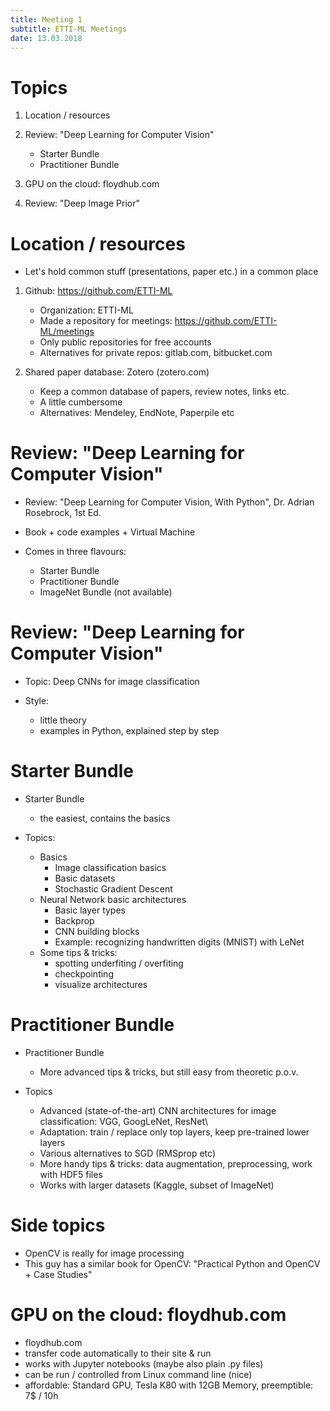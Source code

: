 ```yaml
---
title: Meeting 1
subtitle: ETTI-ML Meetings
date: 13.03.2018
---
```


# Topics

1. Location / resources

2. Review: "Deep Learning for Computer Vision" 
    - Starter Bundle
    - Practitioner Bundle

3. GPU on the cloud: floydhub.com

4. Review: "Deep Image Prior"


# Location / resources

- Let's hold common stuff (presentations, paper etc.) in a common place

1. Github: https://github.com/ETTI-ML
    - Organization: ETTI-ML
    - Made a repository for meetings: https://github.com/ETTI-ML/meetings
    - Only public repositories for free accounts
    - Alternatives for private repos: gitlab.com,  bitbucket.com

2. Shared paper database: Zotero (zotero.com)
    - Keep a common database of papers, review notes, links etc.
    - A little cumbersome 
    - Alternatives: Mendeley, EndNote, Paperpile etc
 

# Review: "Deep Learning for Computer Vision" 

- Review: "Deep Learning for Computer Vision, With Python", Dr. Adrian Rosebrock, 1st Ed.

- Book + code examples + Virtual Machine

- Comes in three flavours:
    - Starter Bundle
    - Practitioner Bundle
    - ImageNet Bundle (not available)

# Review: "Deep Learning for Computer Vision" 

- Topic: Deep CNNs for image classification

- Style:
    - little theory
    - examples in Python, explained step by step

# Starter Bundle

- Starter Bundle
    - the easiest, contains the basics

- Topics:
    - Basics
        - Image classification basics
        - Basic datasets
        - Stochastic Gradient Descent
    - Neural Network basic architectures
        - Basic layer types
        - Backprop
        - CNN building blocks
        - Example: recognizing handwritten digits (MNIST) with LeNet 
    - Some tips & tricks: 
        - spotting underfiting / overfiting
        - checkpointing
        - visualize architectures

# Practitioner Bundle

- Practitioner Bundle
    - More advanced tips & tricks, but still easy from theoretic p.o.v.

- Topics
    - Advanced (state-of-the-art) CNN architectures for image classification: VGG, GoogLeNet, ResNet\
    - Adaptation: train / replace only top layers, keep pre-trained lower layers
    - Various alternatives to SGD (RMSprop etc)
    - More handy tips & tricks: data augmentation, preprocessing, work with HDF5 files
    - Works with larger datasets (Kaggle, subset of ImageNet)

# Side topics

- OpenCV is really for image processing
- This guy has a similar book for OpenCV: "Practical Python and OpenCV + Case Studies"


# GPU on the cloud: floydhub.com

- floydhub.com
- transfer code automatically to their site & run
- works with Jupyter notebooks (maybe also plain .py files)
- can be run / controlled from Linux command line (nice)
- affordable: Standard GPU, Tesla K80 with 12GB Memory, preemptible: 7$ / 10h
